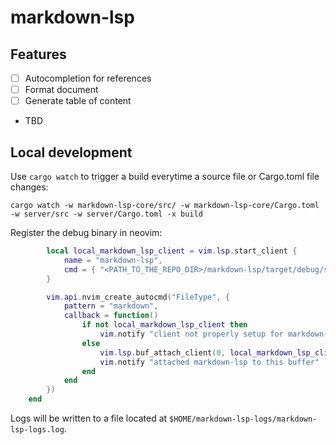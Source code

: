 # markdown-lsp

## Features
- [ ] Autocompletion for references
- [ ] Format document
- [ ] Generate table of content
- TBD

## Local development
Use `cargo watch` to trigger a build everytime a source file or Cargo.toml file changes:
```shell
cargo watch -w markdown-lsp-core/src/ -w markdown-lsp-core/Cargo.toml -w server/src -w server/Cargo.toml -x build
```

Register the debug binary in neovim:
```lua
        local local_markdown_lsp_client = vim.lsp.start_client {
            name = "markdown-lsp",
            cmd = { "<PATH_TO_THE_REPO_DIR>/markdown-lsp/target/debug/server" },
        }

        vim.api.nvim_create_autocmd("FileType", {
            pattern = "markdown",
            callback = function()
                if not local_markdown_lsp_client then
                    vim.notify "client not properly setup for markdown-lsp, maybe it hasn't been compiled ?"
                else
                    vim.lsp.buf_attach_client(0, local_markdown_lsp_client)
                    vim.notify "attached markdown-lsp to this buffer"
                end
            end
        })
    end
```

Logs will be written to a file located at `$HOME/markdown-lsp-logs/markdown-lsp-logs.log`.
